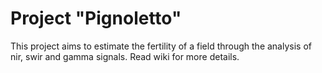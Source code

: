 # Project "Pignoletto"
This project aims to estimate the fertility of a field through the analysis of nir, swir and gamma signals. Read wiki for more details.

